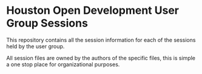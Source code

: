 Houston Open Development User Group Sessions
============================================

This repository contains all the session information for each of the sessions held by the user group.

All session files are owned by the authors of the specific files, this is simple a one stop place for
organizational purposes.

